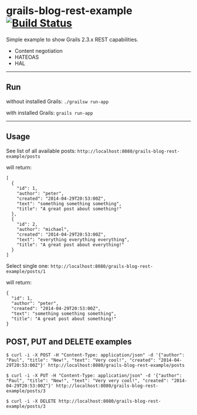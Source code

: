 grails-blog-rest-example [![Build Status](https://travis-ci.org/daisaja/grails-blog-rest-example.svg?branch=master)](https://travis-ci.org/daisaja/grails-blog-rest-example)
========================

Simple example to show Grails 2.3.x REST capabilities.

* Content negotiation
* HATEOAS
* HAL

------------------------------------------------------------
## Run ##

without installed Grails: `./grailsw run-app`

with installed Grails: `grails run-app`

------------------------------------------------------------

## Usage ##

See list of all available posts: `http://localhost:8080/grails-blog-rest-example/posts`

will return:

```
[
  {
    "id": 1,
    "author": "peter",
    "created": "2014-04-29T20:53:00Z",
    "text": "something something something",
    "title": "A great post about something!"
  },
  {
    "id": 2,
    "author": "michael",
    "created": "2014-04-29T20:53:00Z",
    "text": "everything everything everything",
    "title": "A great post about everything!"
  }
]
```

Select single one: `http://localhost:8080/grails-blog-rest-example/posts/1` 

will return:

```
{
  "id": 1,
  "author": "peter",
  "created": "2014-04-29T20:53:00Z",
  "text": "something something something",
  "title": "A great post about something!"
}
```


## POST, PUT and DELETE examples ##

```
$ curl -i -X POST -H "Content-Type: application/json" -d '{"author": "Paul", "title": "New!", "text": "Very cool!", "created": "2014-04-29T20:53:00Z"}' http://localhost:8080/grails-blog-rest-example/posts

```
```
$ curl -i -X PUT -H "Content-Type: application/json" -d '{"author": "Paul", "title": "New!", "text": "Very very cool!", "created": "2014-04-29T20:53:00Z"}' http://localhost:8080/grails-blog-rest-example/posts/3

```
```
$ curl -i -X DELETE http://localhost:8080/grails-blog-rest-example/posts/3

```




